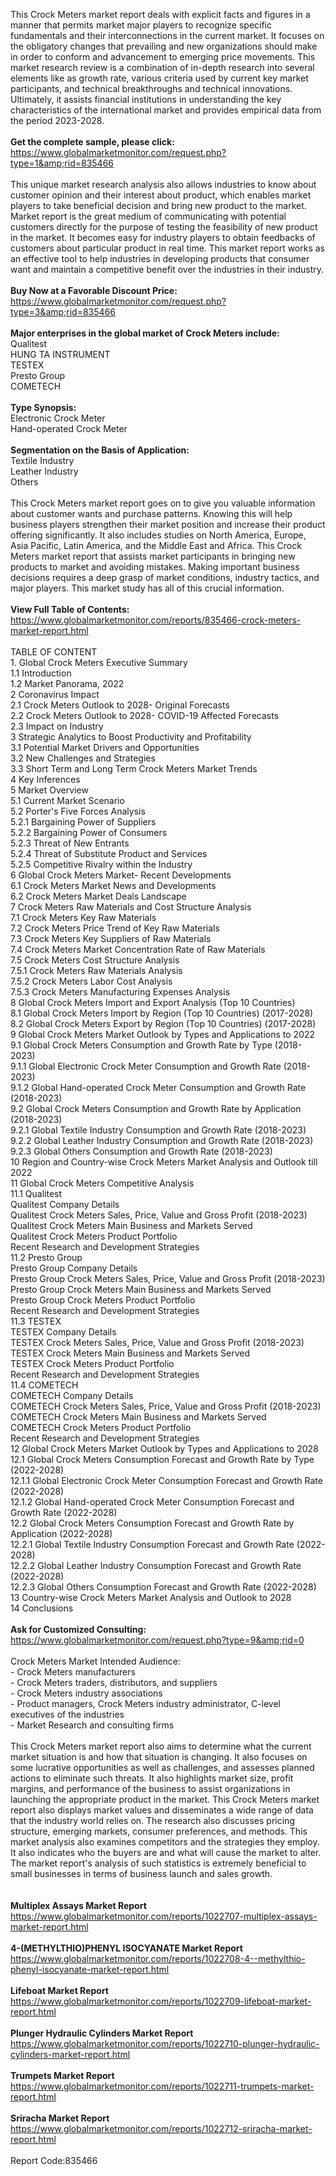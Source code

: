 This Crock Meters market report deals with explicit facts and figures in a manner that permits market major players to recognize specific fundamentals and their interconnections in the current market. It focuses on the obligatory changes that prevailing and new organizations should make in order to conform and advancement to emerging price movements. This market research review is a combination of in-depth research into several elements like as growth rate, various criteria used by current key market participants, and technical breakthroughs and technical innovations. Ultimately, it assists financial institutions in understanding the key characteristics of the international market and provides empirical data from the period 2023-2028.<br /><br /><strong>Get the complete sample, please click:</strong><br /><a href="https://www.globalmarketmonitor.com/request.php?type=1&amp;rid=835466">https://www.globalmarketmonitor.com/request.php?type=1&amp;rid=835466</a><br /><br />This unique market research analysis also allows industries to know about customer opinion and their interest about product, which enables market players to take beneficial decision and bring new product to the market. Market report is the great medium of communicating with potential customers directly for the purpose of testing the feasibility of new product in the market. It becomes easy for industry players to obtain feedbacks of customers about particular product in real time. This market report works as an effective tool to help industries in developing products that consumer want and maintain a competitive benefit over the industries in their industry. <br /><br /><strong>Buy Now at a Favorable Discount Price:</strong><br /><a href="https://www.globalmarketmonitor.com/request.php?type=3&amp;rid=835466">https://www.globalmarketmonitor.com/request.php?type=3&amp;rid=835466</a><br /><br /><strong>Major enterprises in the global market of Crock Meters include:</strong><br /> Qualitest <br />HUNG TA INSTRUMENT <br />TESTEX <br />Presto Group <br />COMETECH <br /><br /><strong>Type Synopsis:</strong><br />Electronic Crock Meter <br />Hand-operated Crock Meter <br /><br /><strong>Segmentation on the Basis of Application:</strong><br />Textile Industry <br />Leather Industry <br />Others <br /><br />This Crock Meters market report goes on to give you valuable information about customer wants and purchase patterns. Knowing this will help business players strengthen their market position and increase their product offering significantly. It also includes studies on North America, Europe, Asia Pacific, Latin America, and the Middle East and Africa. This Crock Meters market report that assists market participants in bringing new products to market and avoiding mistakes. Making important business decisions requires a deep grasp of market conditions, industry tactics, and major players. This market study has all of this crucial information.<br /><br /><strong>View Full Table of Contents:</strong><br /><a href="https://www.globalmarketmonitor.com/reports/835466-crock-meters-market-report.html">https://www.globalmarketmonitor.com/reports/835466-crock-meters-market-report.html</a><br /><br />TABLE OF CONTENT<br />1. Global Crock Meters Executive Summary<br />1.1 Introduction<br />1.2 Market Panorama, 2022<br />2 Coronavirus Impact<br />2.1 Crock Meters Outlook to 2028- Original Forecasts<br />2.2 Crock Meters Outlook to 2028- COVID-19 Affected Forecasts<br />2.3 Impact on Industry<br />3 Strategic Analytics to Boost Productivity and Profitability<br />3.1 Potential Market Drivers and Opportunities<br />3.2 New Challenges and Strategies<br />3.3 Short Term and Long Term Crock Meters Market Trends<br />4 Key Inferences<br />5 Market Overview<br />5.1 Current Market Scenario<br />5.2 Porter's Five Forces Analysis<br />5.2.1 Bargaining Power of Suppliers<br />5.2.2 Bargaining Power of Consumers<br />5.2.3 Threat of New Entrants<br />5.2.4 Threat of Substitute Product and Services<br />5.2.5 Competitive Rivalry within the Industry<br />6 Global Crock Meters Market- Recent Developments<br />6.1 Crock Meters Market News and Developments<br />6.2 Crock Meters Market Deals Landscape<br />7 Crock Meters Raw Materials and Cost Structure Analysis<br />7.1 Crock Meters Key Raw Materials<br />7.2 Crock Meters Price Trend of Key Raw Materials<br />7.3 Crock Meters Key Suppliers of Raw Materials<br />7.4 Crock Meters Market Concentration Rate of Raw Materials<br />7.5 Crock Meters Cost Structure Analysis<br />7.5.1 Crock Meters Raw Materials Analysis<br />7.5.2 Crock Meters Labor Cost Analysis<br />7.5.3 Crock Meters Manufacturing Expenses Analysis<br />8 Global Crock Meters Import and Export Analysis (Top 10 Countries)<br />8.1 Global Crock Meters Import by Region (Top 10 Countries) (2017-2028)<br />8.2 Global Crock Meters Export by Region (Top 10 Countries) (2017-2028)<br />9 Global Crock Meters Market Outlook by Types and Applications to 2022<br />9.1 Global Crock Meters Consumption and Growth Rate by Type (2018-2023)<br />9.1.1 Global Electronic Crock Meter Consumption and Growth Rate (2018-2023)<br />9.1.2 Global Hand-operated Crock Meter Consumption and Growth Rate (2018-2023)<br />9.2 Global Crock Meters Consumption and Growth Rate by Application (2018-2023)<br />9.2.1  Global Textile Industry Consumption and Growth Rate (2018-2023)<br />9.2.2  Global Leather Industry Consumption and Growth Rate (2018-2023)<br />9.2.3  Global Others Consumption and Growth Rate (2018-2023)<br />10 Region and Country-wise Crock Meters Market Analysis and Outlook till 2022<br />11 Global Crock Meters Competitive Analysis<br />11.1 Qualitest<br />Qualitest Company Details<br />Qualitest Crock Meters Sales, Price, Value and Gross Profit (2018-2023)<br />Qualitest Crock Meters Main Business and Markets Served<br />Qualitest Crock Meters Product Portfolio<br />Recent Research and Development Strategies<br />11.2 Presto Group<br />Presto Group Company Details<br />Presto Group Crock Meters Sales, Price, Value and Gross Profit (2018-2023)<br />Presto Group Crock Meters Main Business and Markets Served<br />Presto Group Crock Meters Product Portfolio<br />Recent Research and Development Strategies<br />11.3 TESTEX<br />TESTEX Company Details<br />TESTEX Crock Meters Sales, Price, Value and Gross Profit (2018-2023)<br />TESTEX Crock Meters Main Business and Markets Served<br />TESTEX Crock Meters Product Portfolio<br />Recent Research and Development Strategies<br />11.4 COMETECH<br />COMETECH Company Details<br />COMETECH Crock Meters Sales, Price, Value and Gross Profit (2018-2023)<br />COMETECH Crock Meters Main Business and Markets Served<br />COMETECH Crock Meters Product Portfolio<br />Recent Research and Development Strategies<br />12 Global Crock Meters Market Outlook by Types and Applications to 2028<br />12.1 Global Crock Meters Consumption Forecast and Growth Rate by Type (2022-2028)<br />12.1.1 Global Electronic Crock Meter Consumption Forecast and Growth Rate (2022-2028)<br />12.1.2 Global Hand-operated Crock Meter Consumption Forecast and Growth Rate (2022-2028)<br />12.2 Global Crock Meters Consumption Forecast and Growth Rate by Application (2022-2028)<br />12.2.1 Global Textile Industry Consumption Forecast and Growth Rate (2022-2028)<br />12.2.2 Global Leather Industry Consumption Forecast and Growth Rate (2022-2028)<br />12.2.3 Global Others Consumption Forecast and Growth Rate (2022-2028)<br />13 Country-wise Crock Meters Market Analysis and Outlook to 2028<br />14 Conclusions<br /><br /><strong>Ask for Customized Consulting:</strong><br /><a href="https://www.globalmarketmonitor.com/request.php?type=9&amp;rid=0">https://www.globalmarketmonitor.com/request.php?type=9&amp;rid=0</a><br /><br />Crock Meters Market Intended Audience:<br />- Crock Meters manufacturers<br />- Crock Meters traders, distributors, and suppliers<br />- Crock Meters industry associations<br />- Product managers, Crock Meters industry administrator, C-level executives of the industries<br />- Market Research and consulting firms<br /><br />This Crock Meters market report also aims to determine what the current market situation is and how that situation is changing. It also focuses on some lucrative opportunities as well as challenges, and assesses planned actions to eliminate such threats. It also highlights market size, profit margins, and performance of the business to assist organizations in launching the appropriate product in the market. This Crock Meters market report also displays market values and disseminates a wide range of data that the industry world relies on. The research also discusses pricing structure, emerging markets, consumer preferences, and methods. This market analysis also examines competitors and the strategies they employ. It also indicates who the buyers are and what will cause the market to alter. The market report's analysis of such statistics is extremely beneficial to small businesses in terms of business launch and sales growth.<br /><br /><strong><br /></strong><strong>Multiplex Assays Market Report</strong><br /><a href="https://www.globalmarketmonitor.com/reports/1022707-multiplex-assays-market-report.html">https://www.globalmarketmonitor.com/reports/1022707-multiplex-assays-market-report.html</a><br /><br /><strong>4-(METHYLTHIO)PHENYL ISOCYANATE Market Report</strong><br /><a href="https://www.globalmarketmonitor.com/reports/1022708-4--methylthio-phenyl-isocyanate-market-report.html">https://www.globalmarketmonitor.com/reports/1022708-4--methylthio-phenyl-isocyanate-market-report.html</a><br /><br /><strong>Lifeboat Market Report</strong><br /><a href="https://www.globalmarketmonitor.com/reports/1022709-lifeboat-market-report.html">https://www.globalmarketmonitor.com/reports/1022709-lifeboat-market-report.html</a><br /><br /><strong>Plunger Hydraulic Cylinders Market Report</strong><br /><a href="https://www.globalmarketmonitor.com/reports/1022710-plunger-hydraulic-cylinders-market-report.html">https://www.globalmarketmonitor.com/reports/1022710-plunger-hydraulic-cylinders-market-report.html</a><br /><br /><strong>Trumpets Market Report</strong><br /><a href="https://www.globalmarketmonitor.com/reports/1022711-trumpets-market-report.html">https://www.globalmarketmonitor.com/reports/1022711-trumpets-market-report.html</a><br /><br /><strong>Sriracha Market Report</strong><br /><a href="https://www.globalmarketmonitor.com/reports/1022712-sriracha-market-report.html">https://www.globalmarketmonitor.com/reports/1022712-sriracha-market-report.html</a><br /><br />Report Code:835466</p>
